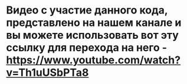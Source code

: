 # Видео с участие данного кода, представлено на нашем канале и вы можете использовать вот эту ссылку для перехода на него - https://www.youtube.com/watch?v=Th1uUSbPTa8
